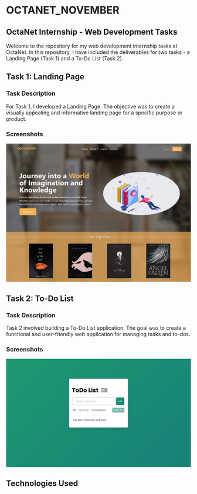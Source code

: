 # OCTANET_NOVEMBER

## OctaNet Internship - Web Development Tasks

Welcome to the repository for my web development internship tasks at OctaNet. In this repository, I have included the deliverables for two tasks - a Landing Page (Task 1) and a To-Do List (Task 2).

## Task 1: Landing Page

### Task Description
For Task 1, I developed a Landing Page. The objective was to create a visually appealing and informative landing page for a specific purpose or product.

### Screenshots
![Task 1 ScreenShot](./task1/Landing%20page%20screenshot.jpeg)

## Task 2: To-Do List

### Task Description
Task 2 involved building a To-Do List application. The goal was to create a functional and user-friendly web application for managing tasks and to-dos.

### Screenshots
![Task 2 ScreenShot](./task2/todolistScreenshot.jpeg)

## Technologies Used


 
